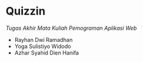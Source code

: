 # Quizzin
*Tugas Akhir Mata Kuliah Pemograman Aplikasi Web*
- Rayhan Dwi Ramadhan
- Yoga Sulistiyo Widodo
- Azhar Syahid Dien Hanifa
